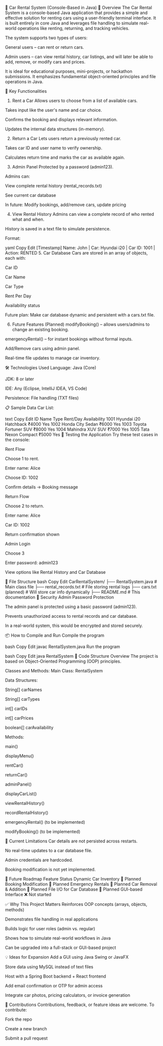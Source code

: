 🧾 Car Rental System (Console-Based in Java)
📖 Overview
The Car Rental System is a console-based Java application that provides a simple and effective solution for renting cars using a user-friendly terminal interface. It is built entirely in core Java and leverages file handling to simulate real-world operations like renting, returning, and tracking vehicles.

The system supports two types of users:

General users – can rent or return cars.

Admin users – can view rental history, car listings, and will later be able to add, remove, or modify cars and prices.

It is ideal for educational purposes, mini-projects, or hackathon submissions. It emphasizes fundamental object-oriented principles and file operations in Java.

🏁 Key Functionalities
1. Rent a Car
Allows users to choose from a list of available cars.

Takes input like the user's name and car choice.

Confirms the booking and displays relevant information.

Updates the internal data structures (in-memory).

2. Return a Car
Lets users return a previously rented car.

Takes car ID and user name to verify ownership.

Calculates return time and marks the car as available again.

3. Admin Panel
Protected by a password (admin123).

Admins can:

View complete rental history (rental_records.txt)

See current car database

In future: Modify bookings, add/remove cars, update pricing

4. View Rental History
Admins can view a complete record of who rented what and when.

History is saved in a text file to simulate persistence.

Format:

yaml
Copy
Edit
[Timestamp] Name: John | Car: Hyundai i20 | Car ID: 1001 | Action: RENTED
5. Car Database
Cars are stored in an array of objects, each with:

Car ID

Car Name

Car Type

Rent Per Day

Availability status

Future plan: Make car database dynamic and persistent with a cars.txt file.

6. Future Features (Planned)
modifyBooking() – allows users/admins to change an existing booking.

emergencyRental() – for instant bookings without formal inputs.

Add/Remove cars using admin panel.

Real-time file updates to manage car inventory.

🛠️ Technologies Used
Language: Java (Core)

JDK: 8 or later

IDE: Any (Eclipse, IntelliJ IDEA, VS Code)

Persistence: File handling (TXT files)

📋 Sample Data
Car List:

text
Copy
Edit
ID     Name           Type       Rent/Day   Availability
1001   Hyundai i20    Hatchback   ₹4000      Yes
1002   Honda City     Sedan       ₹6000      Yes
1003   Toyota Fortuner SUV        ₹8000      Yes
1004   Mahindra XUV   SUV         ₹7000      Yes
1005   Tata Nexon     Compact     ₹5000      Yes
🧪 Testing the Application
Try these test cases in the console:

Rent Flow

Choose 1 to rent.

Enter name: Alice

Choose ID: 1002

Confirm details → Booking message

Return Flow

Choose 2 to return.

Enter name: Alice

Car ID: 1002

Return confirmation shown

Admin Login

Choose 3

Enter password: admin123

View options like Rental History and Car Database

📂 File Structure
bash
Copy
Edit
CarRentalSystem/
├── RentalSystem.java         # Main class file
├── rental_records.txt        # File storing rental logs
├── cars.txt (planned)        # Will store car info dynamically
├── README.md                 # This documentation
🔐 Security
Admin Password Protection

The admin panel is protected using a basic password (admin123).

Prevents unauthorized access to rental records and car database.

In a real-world system, this would be encrypted and stored securely.

📦 How to Compile and Run
Compile the program

bash
Copy
Edit
javac RentalSystem.java
Run the program

bash
Copy
Edit
java RentalSystem
📘 Code Structure Overview
The project is based on Object-Oriented Programming (OOP) principles.

Classes and Methods:
Main Class: RentalSystem

Data Structures:

String[] carNames

String[] carTypes

int[] carIDs

int[] carPrices

boolean[] carAvailability

Methods:

main()

displayMenu()

rentCar()

returnCar()

adminPanel()

displayCarList()

viewRentalHistory()

recordRentalHistory()

emergencyRental() (to be implemented)

modifyBooking() (to be implemented)

📍 Current Limitations
Car details are not persisted across restarts.

No real-time updates to a car database file.

Admin credentials are hardcoded.

Booking modification is not yet implemented.

🎯 Future Roadmap
Feature	Status
Dynamic Car Inventory	🚧 Planned
Booking Modification	🚧 Planned
Emergency Rentals	🚧 Planned
Car Removal & Addition	🚧 Planned
File I/O for Car Database	🚧 Planned
GUI-based Interface	❌ Not started

✅ Why This Project Matters
Reinforces OOP concepts (arrays, objects, methods)

Demonstrates file handling in real applications

Builds logic for user roles (admin vs. regular)

Shows how to simulate real-world workflows in Java

Can be upgraded into a full-stack or GUI-based project

💡 Ideas for Expansion
Add a GUI using Java Swing or JavaFX

Store data using MySQL instead of text files

Host with a Spring Boot backend + React frontend

Add email confirmation or OTP for admin access

Integrate car photos, pricing calculators, or invoice generation

🤝 Contributions
Contributions, feedback, or feature ideas are welcome.
To contribute:

Fork the repo

Create a new branch

Submit a pull request
